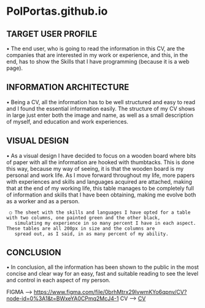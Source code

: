 # PolPortas.github.io
TARGET USER PROFILE
----------------------------
• The end user, who is going to read the information in this CV, are the companies that are interested in my work or experience, 
  and this, in the end, has to show the Skills that I have programming (because it is a web page).

INFORMATION ARCHITECTURE
----------------------------
• Being a CV, all the information has to be well structured and easy to read and I found the essential information easily.
  The structure of my CV shows in large just enter both the image and name, as well as a small description of myself, and 
  education and work experiences.

VISUAL DESIGN
----------------------------
• As a visual design I have decided to focus on a wooden board where bits of paper with all the information are hooked with thumbtacks.
  This is done this way, because my way of seeing, it is that the wooden board is my personal and work life. As I move forward throughout 
  my life, more papers with experiences and skills and languages acquired are attached, making that at the end of my working life, this 
  table manages to be completely full of information and skills that I have been obtaining, making me evolve both as a worker and as a person.

     ○ The sheet with the skills and languages I have opted for a table with two columns, one painted green and the other black, 
       simulating my experience in so many percent I have in each aspect. These tables are all 200px in size and the columns are 
       spread out, as I said, in as many percent of my ability.

CONCLUSION
----------------------------
• In conclusion, all the information has been shown to the public in the most concise and clear way for an easy, fast and suitable reading 
  to see the level and control in each aspect of my person.
  
FIGMA --> https://www.figma.com/file/0brhMtrx29IvwmKYo6qpnv/CV?node-id=0%3A1&t=BWxeYA0CPmq2McJ4-1
CV --> [CV](http://polportas.github.io)
